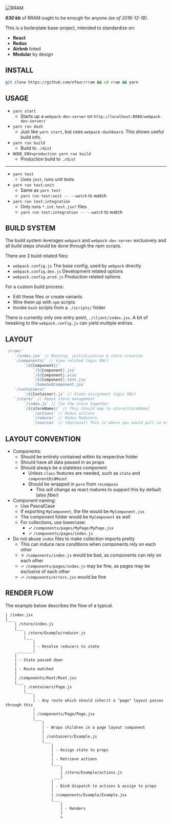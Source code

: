 ![RRAM](http://i.imgur.com/3XyJbkW.png)

**_630 kb_** of RRAM ought to be enough for anyone *(as of 2016-12-18)*.

This is a boilerplate base-project, intended to standardize on:

- **React**
- **Redux**
- **Airbnb** linted
- **Modular** by design

## INSTALL

```bash
git clone https://github.com/nfour/rram && cd rram && yarn
```

## USAGE

- `yarn start`
    - Starts up a `webpack-dev-server` on `http://localhost:8080/webpack-dev-server/`
- `yarn run dash`
    - Just like `yarn start`, but uses `webpack-dashboard`. This shows useful build info.
- `yarn run build`
    - Build to `./dist`
- `NODE_ENV=production yarn run build`
    - Production build to `./dist`

---

- `yarn test`
    - Uses `jest`, runs unit tests
- `yarn run test:unit`
    - Same as `yarn test`
    - `yarn run test:unit -- --watch` to watch
- `yarn run test:integration`
    - Only runs `*.int.test.jsx?` files
    - `yarn run test:integration -- --watch` to watch

## BUILD SYSTEM

The build system leverages `webpack` and `webpack-dev-server` exclusively
and all build steps should be done through the npm scripts.

There are 3 build related files:
- `webpack.config.js` The base config, used by `webpack` directly
- `webpack.config.dev.js` Development related options
- `webpack.config.prod.js` Production related options

For a custom build process:
- Edit these files or create variants
- Wire them up with `npm` scripts
- Invoke `bash` scripts from a `./scripts/` folder

There is currently only one entry point, `./client/index.jsx`. A bit of tweaking
to the `webpack.config.js` can yield multiple entries.

## LAYOUT
```js
`/rram/`
    `/index.jsx` // Routing, initialization & store creation
    `/components/` // View related logic ONLY
        `/${Component}/`
            `/${Component}.jsx`
            `/${Component}.scss`
            `/${Component}.test.jsx`
            `/SomeSubComponent.jsx`
    `/containers/`
        `/${Container}.js` // State assignment logic ONLY
    `/store/` // Redux store management
        `/index.js` // Tie the store together
        `/${storeName}/` // This should map to store[storeName]
            `/actions` // Redux actions
            `/reducer` // Redux Reducers
            `/sources` // (Optional) This is where you would pull in external data
```

## LAYOUT CONVENTION

- Components:
    - Should be entirely contained within its respective folder
    - Should have all data passed in as props
    - Should always be a stateless component
        - Unless `class` features are needed, such as `state` and `componentDidMount`
        - Should be wrapped in `pure` from `recompose`
            - This will change as react matures to support this by default (also _fiber_)
- Component naming:
    - Use PascalCase
    - If exporting `MyComponent`, the file would be `MyComponent.jsx`
    - The component folder would be `MyComponent` as well
    - For collections, use lowercase:
        - ✓ `/components/pages/MyPage/MyPage.jsx`
        - ✓ `/components/pages/index.js`
- Do not abuse `index` files to make collection imports pretty
    - This can induce race conditions when components rely on each other
    - ✗ `/components/index.js` would be bad, as components can rely on each other
    - ✓ `/components/pages/index.js` may be fine, as pages may be exclusive of each other
    - ✓ `/components/errors.jsx` would be fine

## RENDER FLOW

The example below describes the flow of a typical.

```
| /index.jsx
|___
    | /store/index.js
    |___
        | /store/Example/reducer.js
        |___
            |
            | - Resolve reducers to state
     _______|
    |
    | - State passed down
    |
    | - Route matched
    |
    | /components/Root/Root.jsx
    |___
        | /containers/Page.js
        |___
            |
            | - Any route which should inherit a "page" layout passes through this
            |
            | /components/Page/Page.jsx
            |___
                |
                | - Wraps children in a page layout component
                |
                | /containers/Example.js
                |___
                    |
                    | - Assign state to props
                    |
                    | - Retrieve actions
                    |___
                        |
                        | /store/Example/actions.js
                     ___|
                    |
                    | - Bind dispatch to actions & assign to props
                    |
                    | /components/Example/Example.jsx
                    |___
                        |
                        | - Renders
                        |
                        +
```
